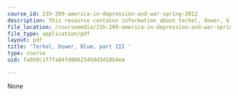 ```yaml
---
course_id: 21h-209-america-in-depression-and-war-spring-2012
description: This resource contains information about terkel, dower, blum, part III.
file_location: /coursemedia/21h-209-america-in-depression-and-war-spring-2012/fa950c1f7fa84fd0662345dd3d10b4ea_MIT21H_209S12_terkel2.pdf
file_type: application/pdf
layout: pdf
title: 'Terkel, Dower, Blum, part III '
type: course
uid: fa950c1f7fa84fd0662345dd3d10b4ea

---
```

None
